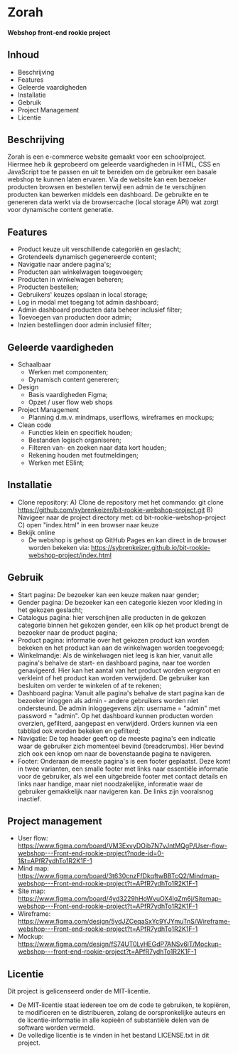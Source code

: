 # Zorah
#### Webshop front-end rookie project

## Inhoud
- Beschrijving
- Features
- Geleerde vaardigheden
- Installatie
- Gebruik
- Project Management
- Licentie

## Beschrijving
Zorah is een e-commerce website gemaakt voor een schoolproject. Hiermee heb ik geprobeerd om geleerde vaardigheden in HTML, CSS en JavaScript toe te passen en uit te bereiden om de gebruiker een basale webshop te kunnen laten ervaren. Via de website kan een bezoeker producten browsen en bestellen terwijl een admin de te verschijnen producten kan bewerken middels een dashboard. De gebruikte en te genereren data werkt via de browsercache (local storage API) wat zorgt voor dynamische content generatie. 

## Features
- Product keuze uit verschillende categoriën en geslacht;
- Grotendeels dynamisch gegenereerde content;
- Navigatie naar andere pagina's;
- Producten aan winkelwagen toegevoegen;
- Producten in winkelwagen beheren;
- Producten bestellen;
- Gebruikers' keuzes opslaan in local storage;
- Log in modal met toegang tot admin dashboard;
- Admin dashboard producten data beheer inclusief filter;
- Toevoegen van producten door admin;
- Inzien bestellingen door admin inclusief filter;

## Geleerde vaardigheden
- Schaalbaar
  - Werken met componenten;
  - Dynamisch content genereren;
- Design
  - Basis vaardigheden Figma;
  - Opzet / user flow web shops
- Project Management
  - Planning d.m.v. mindmaps, userflows, wireframes en mockups;
- Clean code
  - Functies klein en specifiek houden;
  - Bestanden logisch organiseren;
  - Filteren van- en zoeken naar data kort houden;
  - Rekening houden met foutmeldingen;
  - Werken met ESlint;

## Installatie
- Clone repository:
  A) Clone de repository met het commando: git clone https://github.com/sybrenkeizer/bit-rookie-webshop-project.git
  B) Navigeer naar de project directory met: cd bit-rookie-webshop-project
  C) open "index.html" in een browser naar keuze
- Bekijk online
  - De webshop is gehost op GitHub Pages en kan direct in de browser worden bekeken via:
  https://sybrenkeizer.github.io/bit-rookie-webshop-project/index.html

## Gebruik
- Start pagina: De bezoeker kan een keuze maken naar gender;
- Gender pagina: De bezoeker kan een categorie kiezen voor kleding in het gekozen geslacht;
- Catalogus pagina: hier verschijnen alle producten in de gekozen categorie binnen het gekozen gender, een klik op het product brengt de bezoeker naar de product pagina;
- Product pagina: informatie over het gekozen product kan worden bekeken en het product kan aan de winkelwagen worden toegevoegd;
- Winkelmandje: Als de winkelwagen niet leeg is kan hier, vanuit alle pagina's behalve de start- en dashboard pagina, naar toe worden genavigeerd. Hier kan het aantal van het product worden vergroot en verkleint of het product kan worden verwijderd. De gebruiker kan besluiten om verder te winkelen of af te rekenen;
- Dashboard pagina: Vanuit alle pagina's behalve de start pagina kan de bezoeker inloggen als admin - andere gebruikers worden niet ondersteund. De admin inloggegevens zijn: username = "admin" met password = "admin". Op het dashboard kunnen producten worden overzien, gefilterd, aangepast en verwijderd. Orders kunnen via een tabblad ook worden bekeken en gefilterd;
- Navigatie: De top header geeft op de meeste pagina's een indicatie waar de gebruiker zich momenteel bevind (breadcrumbs). Hier bevind zich ook een knop om naar de bovenstaande pagina te navigeren. 
- Footer: Onderaan de meeste pagina's is een footer geplaatst. Deze komt in twee varianten, een smalle footer met links naar essentiële informatie voor de gebruiker, als wel een uitgebreide footer met contact details en links naar handige, maar niet noodzakelijke, informatie waar de gebruiker gemakkelijk naar navigeren kan. De links zijn vooralsnog inactief.

## Project management
- User flow: https://www.figma.com/board/VM3ExvyDOib7N7vJntMQgP/User-flow-webshop---Front-end-rookie-project?node-id=0-1&t=APfR7ydhTo1R2K1F-1
- Mind map: https://www.figma.com/board/3t630cnzFfDkqftwBBTcQ2/Mindmap-webshop---Front-end-rookie-project?t=APfR7ydhTo1R2K1F-1
- Site map: https://www.figma.com/board/4yd3229hHoWvuOX4lqZm6j/Sitemap-webshop---Front-end-rookie-project?t=APfR7ydhTo1R2K1F-1
- Wireframe: https://www.figma.com/design/5ydJZCeqaSxYc9YJYmuTnS/Wireframe-webshop---Front-end-rookie-project?t=APfR7ydhTo1R2K1F-1
- Mockup: https://www.figma.com/design/fS74UT0LyHEGdP7ANSv6lT/Mockup-webshop---front-end-rookie-project?t=APfR7ydhTo1R2K1F-1

## Licentie
Dit project is gelicenseerd onder de MIT-licentie. 
- De MIT-licentie staat iedereen toe om de code te gebruiken, te kopiëren, te modificeren en te distribueren, zolang de oorspronkelijke auteurs en de licentie-informatie in alle kopieën of substantiële delen van de software worden vermeld.
- De volledige licentie is te vinden in het bestand LICENSE.txt in dit project.
